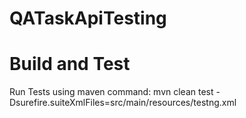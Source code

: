 # QATaskApiTesting

# Build and Test
Run Tests using maven command: mvn clean test -Dsurefire.suiteXmlFiles=src/main/resources/testng.xml
